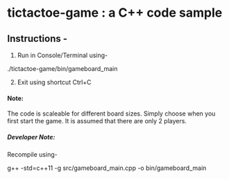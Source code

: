 # tictactoe-game : a C++ code sample

## Instructions -
1. Run in Console/Terminal using-

./tictactoe-game/bin/gameboard_main

2. Exit using shortcut Ctrl+C

#### Note:
The code is scaleable for different board sizes. Simply choose when you first start the game. It is assumed that there are only 2 players.

##### Developer Note:
Recompile using-

g++ -std=c++11 -g src/gameboard_main.cpp -o bin/gameboard_main


